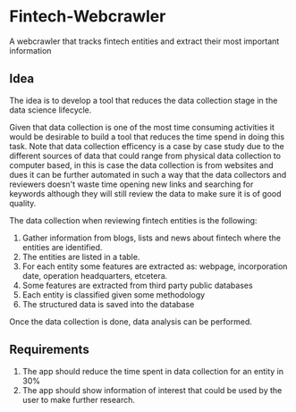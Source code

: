 # Fintech-Webcrawler
A webcrawler that tracks fintech entities and extract their most important information

## Idea

The idea is to develop a tool that reduces the data collection stage in the data science lifecycle.

Given that data collection is one of the most time consuming activities it would be desirable to build a tool that reduces the time spend in doing this task. Note that data collection efficency is a case by case study due to the different sources of data that could range from physical data collection to computer based, in this is case the data collection is from websites and dues it can be further automated in such a way that the data collectors and reviewers doesn't waste time opening new links and searching for keywords although they will still review the data to make sure it is of good quality.

The data collection when reviewing fintech entities is the following:
1. Gather information from blogs, lists and news about fintech where the entities are identified.
2. The entities are listed in a table.
3. For each entity some features are extracted as: webpage, incorporation date, operation headquarters, etcetera.
4. Some features are extracted from third party public databases
5. Each entity is classified given some methodology
6. The structured data is saved into the database

Once the data collection is done, data analysis can be performed.

## Requirements
1. The app should reduce the time spent in data collection for an entity in 30%
2. The app should show information of interest that could be used by the user to make further research.
